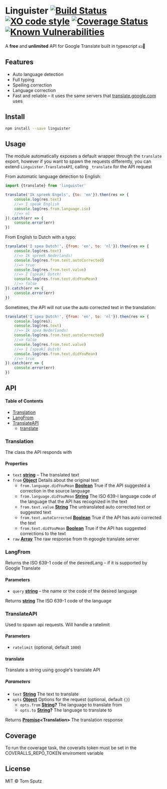 # Linguister [![Build Status](https://travis-ci.org/TomSputz/linguister.svg?branch=master)](https://travis-ci.org/TomSputz/linguister) [![XO code style](https://img.shields.io/badge/code_style-XO-5ed9c7.svg)](https://github.com/sindresorhus/xo) [![Coverage Status](https://coveralls.io/repos/github/TomSputz/linguister/badge.svg?branch=master)](https://coveralls.io/github/TomSputz/linguister?branch=master) [![Known Vulnerabilities](https://snyk.io/test/github/TomSputz/linguister/badge.svg)](https://snyk.io/test/npm/google-translate-api)

A **free** and **unlimited** API for Google Translate built in typescript :dollar::no_entry_sign:

## Features

-   Auto language detection
-   Full typing
-   Spelling correction
-   Language correction
-   Fast and reliable – it uses the same servers that [translate.google.com](https://translate.google.com) uses

## Install

```sh
npm install --save linguister
```

## Usage

The module automatically exposes a default wrapper through the `translate` export, however if you want to spawn the requests differently, you can extend `Linguister.TranslateAPI`, calling `_translate` for the API request

From automatic language detection to English:

```js
import {translate} from 'linguister'

translate('Ik spreek Engels', {to: 'en'}).then(res => {
    console.log(res.text)
    //=> I speak English
    console.log(res.from.language.iso)
    //=> nl
}).catch(err => {
    console.error(err)
})
```

From English to Dutch with a typo:

```js
translate('I spea Dutch!', {from: 'en', to: 'nl'}).then(res => {
    console.log(res.text)
    //=> Ik spreek Nederlands!
    console.log(res.from.text.autoCorrected)
    //=> true
    console.log(res.from.text.value)
    //=> I [speak] Dutch!
    console.log(res.from.text.didYouMean)
    //=> false
}).catch(err => {
    console.error(err)
})
```

Sometimes, the API will not use the auto corrected text in the translation:

```js
translate('I spea Dutch!', {from: 'en', to: 'nl'}).then(res => {
    console.log(res);
    console.log(res.text)
    //=> Ik spea Nederlands!
    console.log(res.from.text.autoCorrected)
    //=> false
    console.log(res.from.text.value)
    //=> I [speak] Dutch!
    console.log(res.from.text.didYouMean)
    //=> true
}).catch(err => {
    console.error(err)
})
```

## API

<!-- Generated by documentation.js. Update this documentation by updating the source code. -->

#### Table of Contents

-   [Translation](#translation)
-   [LangFrom](#langfrom)
-   [TranslateAPI](#translateapi)
    -   [translate](#translate)

### Translation

The class the API responds with

#### Properties

-   `text` **[string](https://developer.mozilla.org/docs/Web/JavaScript/Reference/Global_Objects/String)** –  The translated text
-   `from` **[Object](https://developer.mozilla.org/docs/Web/JavaScript/Reference/Global_Objects/Object)** Details about the original text
    -   `from.language.didYouMean` **[Boolean](https://developer.mozilla.org/docs/Web/JavaScript/Reference/Global_Objects/Boolean)** True if the API suggested a correction in the source language
    -   `from.language.didYouMean` **[String](https://developer.mozilla.org/docs/Web/JavaScript/Reference/Global_Objects/String)** The ISO 639-I language code of the language that the API has recognized in the text
    -   `from.text.value` **[String](https://developer.mozilla.org/docs/Web/JavaScript/Reference/Global_Objects/String)** The untranslated auto corrected text or suggested text
    -   `from.text.autoCorrected` **[Boolean](https://developer.mozilla.org/docs/Web/JavaScript/Reference/Global_Objects/Boolean)** True if the API has auto corrected the text
    -   `from.text.didYouMean` **[Boolean](https://developer.mozilla.org/docs/Web/JavaScript/Reference/Global_Objects/Boolean)** True if the API has suggested corrections to the text
-   `raw` **[Array](https://developer.mozilla.org/docs/Web/JavaScript/Reference/Global_Objects/Array)** The raw response from th egoogle translate server

### LangFrom

Returns the ISO 639-1 code of the desiredLang – if it is supported by Google Translate

#### Parameters

-   `query` **[string](https://developer.mozilla.org/docs/Web/JavaScript/Reference/Global_Objects/String)** – the name or the code of the desired language

Returns **[string](https://developer.mozilla.org/docs/Web/JavaScript/Reference/Global_Objects/String)** The ISO 639-1 code of the language

### TranslateAPI

Used to spawn api requests. Will handle a ratelimit

#### Parameters

-   `ratelimit`   (optional, default `1000`)

#### translate

Translate a string using google's translate API

##### Parameters

-   `text` **[String](https://developer.mozilla.org/docs/Web/JavaScript/Reference/Global_Objects/String)** The text to translate
-   `opts` **[Object](https://developer.mozilla.org/docs/Web/JavaScript/Reference/Global_Objects/Object)** Options for the request (optional, default `{}`)
    -   `opts.from` **[String](https://developer.mozilla.org/docs/Web/JavaScript/Reference/Global_Objects/String)?** The language to translate from
    -   `opts.to` **[String](https://developer.mozilla.org/docs/Web/JavaScript/Reference/Global_Objects/String)?** The language to translate to

Returns **[Promise](https://developer.mozilla.org/docs/Web/JavaScript/Reference/Global_Objects/Promise)&lt;Translation>** The translation response

## Coverage

To run the coverage task, the coveralls token must be set in the COVERALLS_REPO_TOKEN enviroment variable

## License

MIT © Tom Sputz
